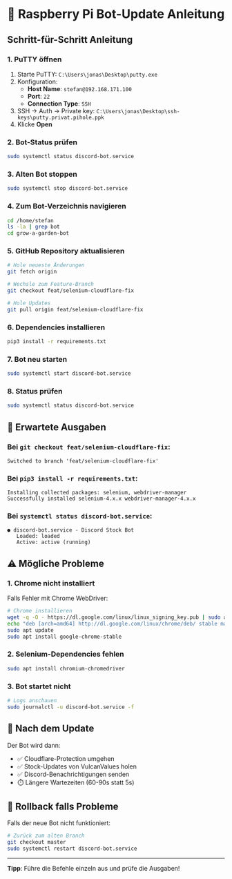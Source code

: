 # 🚀 Raspberry Pi Bot-Update Anleitung

## Schritt-für-Schritt Anleitung

### 1. PuTTY öffnen
1. Starte PuTTY: `C:\Users\jonas\Desktop\putty.exe`
2. Konfiguration:
   - **Host Name**: `stefan@192.168.171.100`
   - **Port**: `22`
   - **Connection Type**: `SSH`
3. SSH -> Auth -> Private key: `C:\Users\jonas\Desktop\ssh-keys\putty.privat.pihole.ppk`
4. Klicke **Open**

### 2. Bot-Status prüfen
```bash
sudo systemctl status discord-bot.service
```

### 3. Alten Bot stoppen
```bash
sudo systemctl stop discord-bot.service
```

### 4. Zum Bot-Verzeichnis navigieren
```bash
cd /home/stefan
ls -la | grep bot
cd grow-a-garden-bot
```

### 5. GitHub Repository aktualisieren
```bash
# Hole neueste Änderungen
git fetch origin

# Wechsle zum Feature-Branch
git checkout feat/selenium-cloudflare-fix

# Hole Updates
git pull origin feat/selenium-cloudflare-fix
```

### 6. Dependencies installieren
```bash
pip3 install -r requirements.txt
```

### 7. Bot neu starten
```bash
sudo systemctl start discord-bot.service
```

### 8. Status prüfen
```bash
sudo systemctl status discord-bot.service
```

## 🔧 Erwartete Ausgaben

### Bei `git checkout feat/selenium-cloudflare-fix`:
```
Switched to branch 'feat/selenium-cloudflare-fix'
```

### Bei `pip3 install -r requirements.txt`:
```
Installing collected packages: selenium, webdriver-manager
Successfully installed selenium-4.x.x webdriver-manager-4.x.x
```

### Bei `systemctl status discord-bot.service`:
```
● discord-bot.service - Discord Stock Bot
   Loaded: loaded
   Active: active (running)
```

## ⚠️ Mögliche Probleme

### 1. Chrome nicht installiert
Falls Fehler mit Chrome WebDriver:
```bash
# Chrome installieren
wget -q -O - https://dl.google.com/linux/linux_signing_key.pub | sudo apt-key add -
echo "deb [arch=amd64] http://dl.google.com/linux/chrome/deb/ stable main" | sudo tee /etc/apt/sources.list.d/google-chrome.list
sudo apt update
sudo apt install google-chrome-stable
```

### 2. Selenium-Dependencies fehlen
```bash
sudo apt install chromium-chromedriver
```

### 3. Bot startet nicht
```bash
# Logs anschauen
sudo journalctl -u discord-bot.service -f
```

## 🎯 Nach dem Update

Der Bot wird dann:
- ✅ Cloudflare-Protection umgehen
- ✅ Stock-Updates von VulcanValues holen
- ✅ Discord-Benachrichtigungen senden
- ⏱️ Längere Wartezeiten (60-90s statt 5s)

## 🔄 Rollback falls Probleme

Falls der neue Bot nicht funktioniert:
```bash
# Zurück zum alten Branch
git checkout master
sudo systemctl restart discord-bot.service
```

---
**Tipp**: Führe die Befehle einzeln aus und prüfe die Ausgaben!
